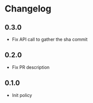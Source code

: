 # Changelog

## 0.3.0

* Fix API call to gather the sha commit

## 0.2.0

* Fix PR description

## 0.1.0

* Init policy
